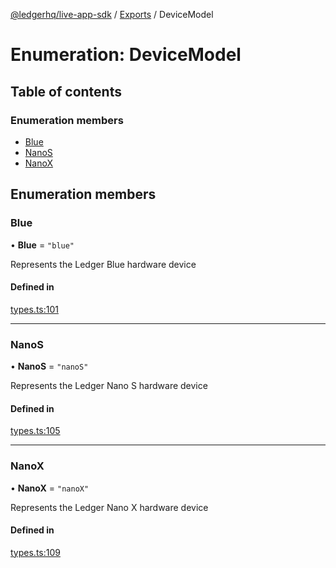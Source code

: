 [@ledgerhq/live-app-sdk](../README.md) / [Exports](../modules.md) / DeviceModel

# Enumeration: DeviceModel

## Table of contents

### Enumeration members

- [Blue](DeviceModel.md#blue)
- [NanoS](DeviceModel.md#nanos)
- [NanoX](DeviceModel.md#nanox)

## Enumeration members

### Blue

• **Blue** = `"blue"`

Represents the Ledger Blue hardware device

#### Defined in

[types.ts:101](https://github.com/LedgerHQ/live-app-sdk/blob/dc89379/src/types.ts#L101)

___

### NanoS

• **NanoS** = `"nanoS"`

Represents the Ledger Nano S hardware device

#### Defined in

[types.ts:105](https://github.com/LedgerHQ/live-app-sdk/blob/dc89379/src/types.ts#L105)

___

### NanoX

• **NanoX** = `"nanoX"`

Represents the Ledger Nano X hardware device

#### Defined in

[types.ts:109](https://github.com/LedgerHQ/live-app-sdk/blob/dc89379/src/types.ts#L109)

